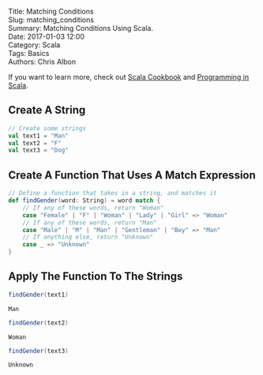 Title: Matching Conditions   
Slug: matching_conditions       
Summary: Matching Conditions Using Scala.  
Date: 2017-01-03 12:00  
Category: Scala  
Tags: Basics  
Authors: Chris Albon

If you want to learn more, check out [Scala Cookbook](http://amzn.to/2lxbrxN) and [Programming in Scala](http://amzn.to/2lEtsLt).

## Create A String


```scala
// Create some strings
val text1 = "Man"
val text2 = "F"
val text3 = "Dog"
```

## Create A Function That Uses A Match Expression


```scala
// Define a function that takes in a string, and matches it
def findGender(word: String) = word match {
    // If any of these words, return "Woman"
    case "Female" | "F" | "Woman" | "Lady" | "Girl" => "Woman"
    // If any of these words, return "Man"
    case "Male" | "M" | "Man" | "Gentleman" | "Boy" => "Man"
    // If anything else, return "Unknown"
    case _ => "Unknown"
}
```

## Apply The Function To The Strings


```scala
findGender(text1)
```




    Man




```scala
findGender(text2)
```




    Woman




```scala
findGender(text3)
```




    Unknown
